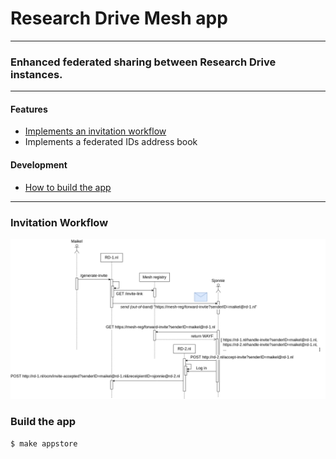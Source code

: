 # Research Drive Mesh app

---
### Enhanced federated sharing between Research Drive instances.
---

#### Features
* [Implements an invitation workflow](#invitation-workflow)
* Implements a federated IDs address book

#### Development
* [How to build the app](#build-the-app)
---
### Invitation Workflow
![Invitation Workflow](InvitationWorkflow.png "Invitation Workflow") 

### Build the app
```$ make appstore```